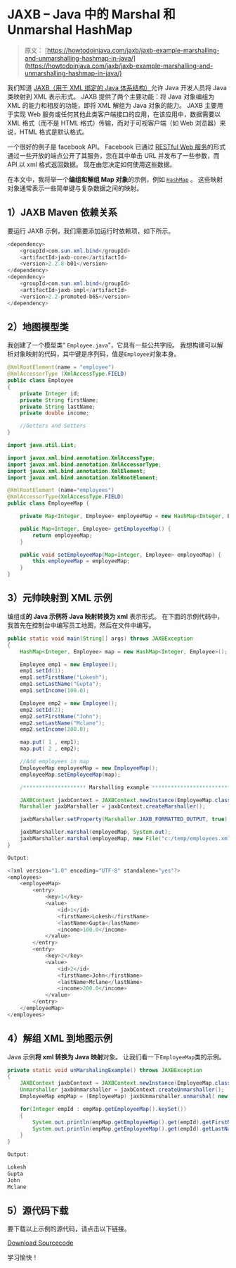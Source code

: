 # JAXB – Java 中的 Marshal 和 Unmarshal HashMap

> 原文： [https://howtodoinjava.com/jaxb/jaxb-example-marshalling-and-unmarshalling-hashmap-in-java/](https://howtodoinjava.com/jaxb/jaxb-example-marshalling-and-unmarshalling-hashmap-in-java/)

我们知道 [JAXB（用于 XML 绑定的 Java 体系结构）](https://en.wikipedia.org/wiki/Java_Architecture_for_XML_Binding "jaxb")允许 Java 开发人员将 Java 类映射到 XML 表示形式。 JAXB 提供了两个主要功能：将 Java 对象编组为 XML 的能力和相反的功能，即将 XML 解组为 Java 对象的能力。 JAXB 主要用于实现 Web 服务或任何其他此类客户端接口的应用，在该应用中，数据需要以 XML 格式（而不是 HTML 格式）传输，而对于可视客户端（如 Web 浏览器）来说，HTML 格式是默认格式。

一个很好的例子是 facebook API。 Facebook 已通过 [RESTful Web 服务](//howtodoinjava.com/restful-web-service/ "resteasy tutorials")的形式通过一些开放的端点公开了其服务，您在其中单击 URL 并发布了一些参数，而 API 以 xml 格式返回数据。 现在由您决定如何使用这些数据。

在本文中，我将举一个**编组和解组 Map 对象**的示例，例如 [`HashMap`](//howtodoinjava.com/java/collections/how-hashmap-works-in-java/ "How hashmap works in java") 。 这些映射对象通常表示一些简单键与复杂数据之间的映射。

## 1）JAXB Maven 依赖关系

要运行 JAXB 示例，我们需要添加运行时依赖项，如下所示。

```java
<dependency>
	<groupId>com.sun.xml.bind</groupId>
	<artifactId>jaxb-core</artifactId>
	<version>2.2.8-b01</version>
</dependency>
<dependency>
	<groupId>com.sun.xml.bind</groupId>
	<artifactId>jaxb-impl</artifactId>
	<version>2.2-promoted-b65</version>
</dependency>

```

## 2）地图模型类

我创建了一个模型类“ `Employee.java`”，它具有一些公共字段。 我想构建可以解析对象映射的代码，其中键是序列码，值是`Employee`对象本身。

```java
@XmlRootElement(name = "employee")
@XmlAccessorType (XmlAccessType.FIELD)
public class Employee 
{
	private Integer id;
	private String firstName;
	private String lastName;
	private double income;

	//Getters and Setters
}

```

```java
import java.util.List;

import javax.xml.bind.annotation.XmlAccessType;
import javax.xml.bind.annotation.XmlAccessorType;
import javax.xml.bind.annotation.XmlElement;
import javax.xml.bind.annotation.XmlRootElement;

@XmlRootElement (name="employees")
@XmlAccessorType(XmlAccessType.FIELD)
public class EmployeeMap {

	private Map<Integer, Employee> employeeMap = new HashMap<Integer, Employee>();

	public Map<Integer, Employee> getEmployeeMap() {
		return employeeMap;
	}

	public void setEmployeeMap(Map<Integer, Employee> employeeMap) {
		this.employeeMap = employeeMap;
	}
}

```

## 3）元帅映射到 XML 示例

编组或**的 Java 示例将 Java 映射转换为 xml** 表示形式。 在下面的示例代码中，我首先在控制台中编写员工地图，然后在文件中编写。

```java
public static void main(String[] args) throws JAXBException 
{
	HashMap<Integer, Employee> map = new HashMap<Integer, Employee>();

	Employee emp1 = new Employee();
	emp1.setId(1);
	emp1.setFirstName("Lokesh");
	emp1.setLastName("Gupta");
	emp1.setIncome(100.0);

	Employee emp2 = new Employee();
	emp2.setId(2);
	emp2.setFirstName("John");
	emp2.setLastName("Mclane");
	emp2.setIncome(200.0);

	map.put( 1 , emp1);
	map.put( 2 , emp2);

	//Add employees in map
	EmployeeMap employeeMap = new EmployeeMap();
	employeeMap.setEmployeeMap(map);

	/******************** Marshalling example *****************************/

	JAXBContext jaxbContext = JAXBContext.newInstance(EmployeeMap.class);
	Marshaller jaxbMarshaller = jaxbContext.createMarshaller();

	jaxbMarshaller.setProperty(Marshaller.JAXB_FORMATTED_OUTPUT, true);

	jaxbMarshaller.marshal(employeeMap, System.out);
	jaxbMarshaller.marshal(employeeMap, new File("c:/temp/employees.xml"));
}

Output:

<?xml version="1.0" encoding="UTF-8" standalone="yes"?>
<employees>
    <employeeMap>
        <entry>
            <key>1</key>
            <value>
                <id>1</id>
                <firstName>Lokesh</firstName>
                <lastName>Gupta</lastName>
                <income>100.0</income>
            </value>
        </entry>
        <entry>
            <key>2</key>
            <value>
                <id>2</id>
                <firstName>John</firstName>
                <lastName>Mclane</lastName>
                <income>200.0</income>
            </value>
        </entry>
    </employeeMap>
</employees>

```

## 4）解组 XML 到地图示例

Java 示例**将 xml 转换为 Java 映射**对象。 让我们看一下`EmployeeMap`类的示例。

```java
private static void unMarshalingExample() throws JAXBException 
{
	JAXBContext jaxbContext = JAXBContext.newInstance(EmployeeMap.class);
	Unmarshaller jaxbUnmarshaller = jaxbContext.createUnmarshaller();
	EmployeeMap empMap = (EmployeeMap) jaxbUnmarshaller.unmarshal( new File("c:/temp/employees.xml") );

	for(Integer empId : empMap.getEmployeeMap().keySet())
	{
		System.out.println(empMap.getEmployeeMap().get(empId).getFirstName());
		System.out.println(empMap.getEmployeeMap().get(empId).getLastName());
	}
}

Output:

Lokesh
Gupta
John
Mclane

```

## 5）源代码下载

要下载以上示例的源代码，请点击以下链接。

[Download Sourcecode](https://docs.google.com/file/d/0B7yo2HclmjI4TDNDR2phTVJLbkk/edit?usp=sharing "download jaxb map marshaling example source code")

学习愉快！